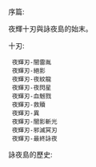 序篇:

夜輝十刃與詠夜島的始末。

十刃:
     
     夜輝刃-闇雷胤
     夜輝刃-絕影
     夜輝刃-夜紋龍
     夜輝刃-夜閃星
     夜輝刃-血魊戮
     夜輝刃-救贖
     夜輝刃-異
     夜輝刃-闇影斬光
     夜輝刃-邪滅冥刃
     夜輝刃-最終詠夜
詠夜島的歷史:
